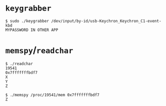 # `keygrabber`

```
$ sudo ./keygrabber /dev/input/by-id/usb-Keychron_Keychron_C1-event-kbd
MYPASSWORD IN OTHER APP
```

# `memspy`/`readchar`

```
$ ./readchar
19541
0x7fffffffbdf7
X
Y
Z
```

```
$ ./memspy /proc/19541/mem 0x7fffffffbdf7
Z
```
